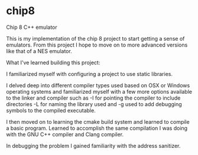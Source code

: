 # chip8
Chip 8 C++ emulator

This is my implementation of the chip 8 project to start getting a sense of emulators. 
From this project I hope to move on to more advanced versions like that of a NES emulator.

What I've learned building this project:

I familiarized myself with configuring a project to use static libraries. 

I delved deep into different compiler types used based on OSX or Windows operating systems and familiarized myself with a few more
options available to the linker and compiler such as -I for pointing the compiler to include directories -L for naming the library used and -g 
used to add debugging symbols to the compiled executable.

I then moved on to learning the cmake build system and learned to compile a basic program. Learned to accomplish the same compilation
I was doing with the GNU C++ compiler and Clang compiler. 

In debugging the problem I gained familiarity with the address sanitizer. 



